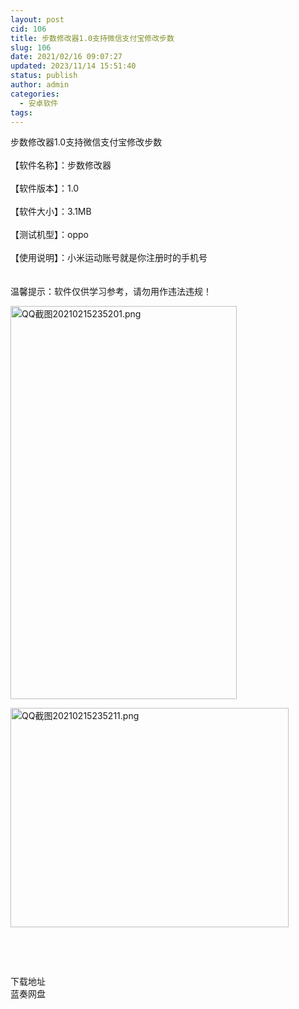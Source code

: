 ```yaml
---
layout: post
cid: 106
title: 步数修改器1.0支持微信支付宝修改步数
slug: 106
date: 2021/02/16 09:07:27
updated: 2023/11/14 15:51:40
status: publish
author: admin
categories: 
  - 安卓软件
tags: 
---
```



<div alt="潮男心博客 www.cnx0.com">
	步数修改器1.0支持微信支付宝修改步数<br />
<br />
【软件名称】：步数修改器<br />
<br />
【软件版本】：1.0<br />
<br />
【软件大小】：3.1MB<br />
<br />
【测试机型】：oppo<br />
<br />
【使用说明】：小米运动账号就是你注册时的手机号<br />
<br />
<br />
温馨提示：软件仅供学习参考，请勿用作违法违规！<br />
	<p>
		<a target="_blank" href="https://www.dbg188.com/content/uploadfile/202102/06611613404438.png" id="ematt:23486"><img src="https://www.dbg188.com/content/uploadfile/202102/06611613404438.png" title="点击查看原图" alt="QQ截图20210215235201.png" border="0" width="362" height="629" /></a> 
	</p>
	<p>
		<a target="_blank" href="https://www.dbg188.com/content/uploadfile/202102/b23d1613404439.png" id="ematt:23488"><img src="https://www.dbg188.com/content/uploadfile/202102/b23d1613404439.png" title="点击查看原图" alt="QQ截图20210215235211.png" border="0" width="445" height="351" /></a> 
	</p>
	<p>
		<br />
	</p>
	<p>
		<br />
	</p>
	<div class="Fengdown_tit">
		<i class="ico"></i>下载地址
	</div>
<span onclick="window.open('https://jxdbgcom.lanzous.com/ixD4hlpljcd');" class="Fengdown"><i class="ico"></i><i class="line"></i>蓝奏网盘</span> 
</div>